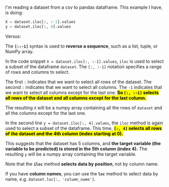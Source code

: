 I'm reading a dataset from a csv to pandas dataframe.  This example I have, is doing:

```py
X = dataset.iloc[:, :-1].values
y = dataset.iloc[:, 4].values
```

Versus:

The **`[::-1]`** syntax is used to **reverse a sequence**, such as a list, tuple, or NumPy array.

In the code snippet `X = dataset.iloc[:, :-1].values`, `iloc` is used to select a subset of the dataframe `dataset`. The `[:, :-1]` notation specifies a range of rows and columns to select. 

The first `:` indicates that we want to select all rows of the dataset. The second `:` indicates that we want to select all columns. The `-1` indicates that we want to select all columns except for the last one. <mark>**So `[:, :-1]` selects all rows of the dataset and all columns except for the last column.**</mark>

The resulting `X` will be a numpy array containing all the rows of `dataset` and all the columns except for the last one.

In the second line `y = dataset.iloc[:, 4].values`, the `iloc` method is again used to select a subset of the dataframe. This time, <mark>**`[:, 4]` selects all rows of the dataset and the 4th column (index starting at 0).**</mark> 

This suggests that the dataset has 5 columns, and **the target variable (the variable to be predicted) is stored in the 5th column (index 4).** The resulting `y` will be a numpy array containing the target variable.

Note that the **`iloc`** method **selects data by position**, not by column name.

If you have **column names**, you can use the **`loc`** method to select data by name, e.g. `dataset.loc[:, 'column_name']`.

